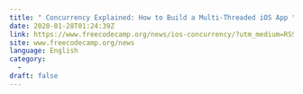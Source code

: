 ```yaml
---
title: " Concurrency Explained: How to Build a Multi-Threaded iOS App "
date: 2020-01-28T01:24:39Z
link: https://www.freecodecamp.org/news/ios-concurrency/?utm_medium=RSS&utm_source=news.12bit.vn
site: www.freecodecamp.org/news
language: English
category:
  -   
draft: false
---
```

